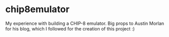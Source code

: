 # chip8emulator
My experience with building a CHIP-8 emulator. Big props to Austin Morlan for his blog, which I followed for the creation of this project :)
